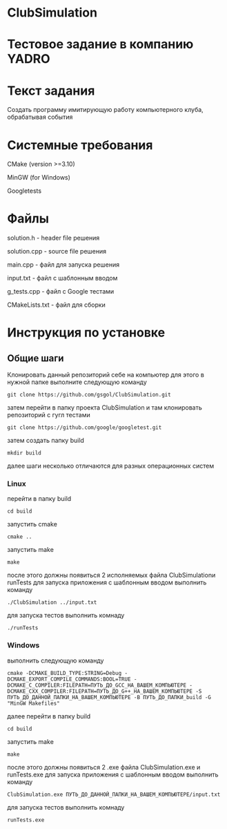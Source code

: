 # ClubSimulation

# Тестовое задание в компанию YADRO 

# Текст задания
Создать программу имитирующую работу компьютерного клуба, обрабатывая события

# Системные требования
CMake (version >=3.10)

MinGW (for Windows)

Googletests
# Файлы

solution.h - header file решения

solution.cpp - source file решения

main.cpp - файл для запуска решения

input.txt - файл с шаблонным вводом

g_tests.cpp - файл с Google тестами

CMakeLists.txt - файл для сборки

# Инструкция по установке

## Общие шаги
Клонировать данный репозиторий себе на компьютер для этого в нужной папке выполните следующую команду 
```
git clone https://github.com/gsgol/ClubSimulation.git
```
затем перейти в папку проекта ClubSimulation и там клонировать репозиторий с гугл тестами
```
git clone https://github.com/google/googletest.git
```
затем создать папку build 
```
mkdir build
```
далее шаги несколько отличаются для разных операционных систем
### Linux
перейти в папку build
```
cd build
```
запустить cmake
```
cmake ..
```
запустить make 
```
make
```
после этого должны появиться 2 исполняемых файла ClubSimulationи runTests
для запуска приложения с шаблонным вводом выполнить команду 
```
./ClubSimulation ../input.txt
```
для запуска тестов выполнить комнаду 
```
./runTests
```
### Windows
выполнить следующую команду
```
cmake -DCMAKE_BUILD_TYPE:STRING=Debug -DCMAKE_EXPORT_COMPILE_COMMANDS:BOOL=TRUE -DCMAKE_C_COMPILER:FILEPATH=ПУТЬ_ДО_GCC_НА_ВАШЕМ_КОМПЬЮТЕРЕ -DCMAKE_CXX_COMPILER:FILEPATH=ПУТЬ_ДО_G++_НА_ВАШЕМ_КОМПЬЮТЕРЕ -S ПУТЬ_ДО_ДАННОЙ_ПАПКИ_НА_ВАШЕМ_КОМПЬЮТЕРЕ -B ПУТЬ_ДО_ПАПКИ_build -G "MinGW Makefiles"
```
далее перейти в папку build
```
cd build
```
запустить make 
```
make
```
после этого должны появиться 2 .exe файла ClubSimulation.exe и runTests.exe
для запуска приложения с шаблонным вводом выполнить команду 
```
ClubSimulation.exe ПУТЬ_ДО_ДАННОЙ_ПАПКИ_НА_ВАШЕМ_КОМПЬЮТЕРЕ/input.txt
```
для запуска тестов выполнить комнаду 
```
runTests.exe
```
